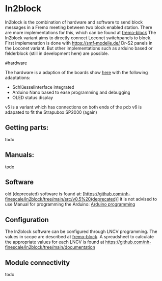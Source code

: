 # ln2block

ln2block is the combination of hardware and software to send block messages in a Fremo meeting between two block enabled station. There are more implementations for this, which can be found at [fremo-block](http://fremo-block.sourceforge.net/) The ln2block variant aims to directly connect Loconet switchpanels to block. First implemenation is done with https://smf-modelle.de/ Dr-S2 panels in the Loconet variant. But other implementations such as arduino based or felderblock (still in development here) are possible.

#hardware

The hardware is a adaption of the boards show [here](http://fremo-block.sourceforge.net/Loconet2Block/index.html) with the following adaptations:
- Schlüesselinterface integrated
- Arduino Nano based to ease programming and debugging
- OLED status display

v5 is a variant which has connections on both ends of the pcb
v6 is adapated to fit the Strapubox SP2000 (again)

## Getting parts:

todo

## Manuals:

todo

## Software

old (deprecated) software is found at: [https://github.com/nh-finescale/ln2block/tree/main/src/v0.5%20(deprecated)] it is not advised to use
Manual for programming the Arduino: [Arduino programming](https://github.com/Kleinbahner/BUESte/blob/main/doc/Programmierung%20Arduino%20f%C3%BCr%20Bahn%C3%BCbergangssteuerung.pdf)

## Configuration

The ln2block software can be configured through LNCV programming. The values in scope are described at [fremo-block](http://fremo-block.sourceforge.net/Loconet2Block/config.html).
A spreadsheet to calculate the appropriate values for each LNCV is found at https://github.com/nh-finescale/ln2block/tree/main/documentation

## Module connectivity

todo
